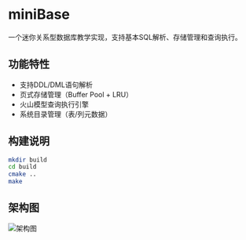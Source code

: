 # miniBase

一个迷你关系型数据库教学实现，支持基本SQL解析、存储管理和查询执行。

## 功能特性
- 支持DDL/DML语句解析
- 页式存储管理（Buffer Pool + LRU）
- 火山模型查询执行引擎
- 系统目录管理（表/列元数据）

## 构建说明
```bash
mkdir build
cd build
cmake ..
make
```

## 架构图
![架构图](./docs/architecture.png)
